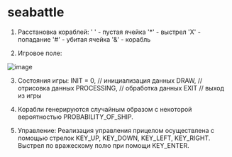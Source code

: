 # seabattle

1)	Расстановка кораблей:
' ' - пустая ячейка
'*' - выстрел
'X' - попадание
'#' - убитая ячейка
'&' - корабль

2) Игровое поле:

![image](https://user-images.githubusercontent.com/55847006/176190127-aebec612-c036-4a42-a3ae-65e3018bef68.png)
       
3) Состояния игры:
    INIT = 0, // инициализация данных
    DRAW, // отрисовка данных
    PROCESSING, // обработка данных
    EXIT // выход из игры
    
4) Корабли генерируются случайным образом с некоторой вероятностью PROBABILITY_OF_SHIP.

5) Управление:
Реализация управления прицелом осуществлена с помощью стрелок KEY_UP, KEY_DOWN, KEY_LEFT, KEY_RIGHT.
Выстрел по вражескому полю при помощи KEY_ENTER.

